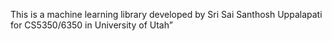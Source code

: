  This is a machine learning library developed by Sri Sai Santhosh Uppalapati for
CS5350/6350 in University of Utah”
